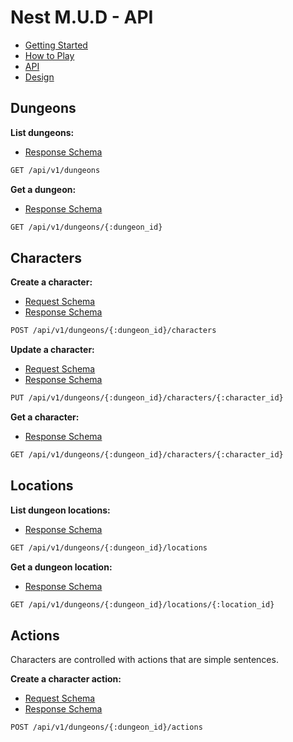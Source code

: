 # Nest M.U.D - API

- [Getting Started](README.md)
- [How to Play](README-HOWTOPLAY.md)
- [API](README-API.md)
- [Design](README-DESIGN.md)

## Dungeons

**List dungeons:**

- [Response Schema](server/src/controllers/dungeon/schema/dungeon.schema.json)

```bash
GET /api/v1/dungeons
```

**Get a dungeon:**

- [Response Schema](server/src/controllers/dungeon/schema/dungeon.schema.json)

```bash
GET /api/v1/dungeons/{:dungeon_id}
```

## Characters

**Create a character:**

- [Request Schema](server/src/controllers/dungeon-character/schema/create-dungeon-character.schema.json)
- [Response Schema](server/src/controllers/dungeon-character/schema/dungeon-character.schema.json)

```bash
POST /api/v1/dungeons/{:dungeon_id}/characters
```

**Update a character:**

- [Request Schema](server/src/controllers/dungeon-character/schema/update-dungeon-character.schema.json)
- [Response Schema](server/src/controllers/dungeon-character/schema/dungeon-character.schema.json)

```bash
PUT /api/v1/dungeons/{:dungeon_id}/characters/{:character_id}
```

**Get a character:**

- [Response Schema](server/src/controllers/dungeon-character/schema/dungeon-character.schema.json)

```bash
GET /api/v1/dungeons/{:dungeon_id}/characters/{:character_id}
```

## Locations

**List dungeon locations:**

- [Response Schema](server/src/controllers/dungeon-location/schema/dungeon-location.schema.json)

```bash
GET /api/v1/dungeons/{:dungeon_id}/locations
```

**Get a dungeon location:**

- [Response Schema](server/src/controllers/dungeon-location/schema/dungeon-location.schema.json)

```bash
GET /api/v1/dungeons/{:dungeon_id}/locations/{:location_id}
```

## Actions

Characters are controlled with actions that are simple sentences.

**Create a character action:**

- [Request Schema](server/src/controllers/dungeon-character-action/schema/create-dungeon-character-action.schema.json)
- [Response Schema](server/src/controllers/dungeon-character-action/schema/dungeon-character-action.schema.json)

```bash
POST /api/v1/dungeons/{:dungeon_id}/actions
```
